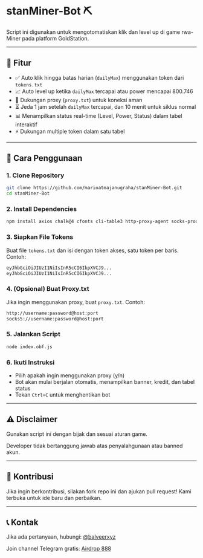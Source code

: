# stanMiner-Bot ⛏️

Script ini digunakan untuk mengotomatiskan klik dan level up di game rwa-Miner pada platform GoldStation.

---

## 📌 Fitur
- ✅ Auto klik hingga batas harian (`dailyMax`) menggunakan token dari `tokens.txt`
- 📈 Auto level up ketika `dailyMax` tercapai atau power mencapai 800.746
- 🔌 Dukungan proxy (`proxy.txt`) untuk koneksi aman
- ⏳ Jeda 1 jam setelah `dailyMax` tercapai, dan 10 menit untuk siklus normal
- 📊 Menampilkan status real-time (Level, Power, Status) dalam tabel interaktif
- ⚡ Dukungan multiple token dalam satu tabel

---

## 🚀 Cara Penggunaan

### 1. Clone Repository
```sh
git clone https://github.com/marioatmajanugraha/stanMiner-Bot.git
cd stanMiner-Bot
```

### 2. Install Dependencies
```sh
npm install axios chalk@4 cfonts cli-table3 http-proxy-agent socks-proxy-agent
```

### 3. Siapkan File Tokens
Buat file `tokens.txt` dan isi dengan token akses, satu token per baris. Contoh:
```sh
eyJhbGciOiJIUzI1NiIsInR5cCI6IkpXVCJ9...
eyJhbGciOiJIUzI1NiIsInR5cCI6IkpXVCJ9...
```

### 4. (Opsional) Buat Proxy.txt
Jika ingin menggunakan proxy, buat `proxy.txt`. Contoh:
```sh
http://username:password@host:port
socks5://username:password@host:port
```

### 5. Jalankan Script
```sh
node index.obf.js
```

### 6. Ikuti Instruksi
- Pilih apakah ingin menggunakan proxy (y/n)
- Bot akan mulai berjalan otomatis, menampilkan banner, kredit, dan tabel status
- Tekan `Ctrl+C` untuk menghentikan bot

---

## ⚠️ Disclaimer
Gunakan script ini dengan bijak dan sesuai aturan game.

Developer tidak bertanggung jawab atas penyalahgunaan atau banned akun.

---

## 🤝 Kontribusi
Jika ingin berkontribusi, silakan fork repo ini dan ajukan pull request! Kami terbuka untuk ide baru dan perbaikan.

---

## 📞 Kontak
Jika ada pertanyaan, hubungi: [@balveerxyz](https://t.me/balveerxyz)

Join channel Telegram gratis: [Airdrop 888](https://t.me/airdroplocked)
